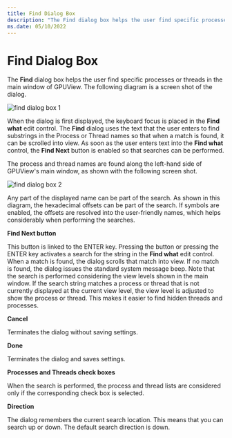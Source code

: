 ```yaml
---
title: Find Dialog Box
description: "The Find dialog box helps the user find specific processes or threads in the main window of GPUView."
ms.date: 05/10/2022
---
```


# Find Dialog Box

The **Find** dialog box helps the user find specific processes or threads in the main window of GPUView. The following diagram is a screen shot of the dialog.  

![find dialog box 1](\Images\find-dialog-box-1.png)

When the dialog is first displayed, the keyboard focus is placed in the **Find what** edit control. The **Find** dialog uses the text that the user enters to find substrings in the Process or Thread names so that when a match is found, it can be scrolled into view. As soon as the user enters text into the **Find what** control, the **Find Next** button is enabled so that searches can be performed. 

The process and thread names are found along the left-hand side of GPUView's main window, as shown with the following screen shot. 

![find dialog box 2](\Images\find-dialog-box-2.png)

Any part of the displayed name can be part of the search. As shown in this diagram, the hexadecimal offsets can be part of the search. If symbols are enabled, the offsets are resolved into the user-friendly names, which helps considerably when performing the searches.  

**Find Next button**  

This button is linked to the ENTER key. Pressing the button or pressing the ENTER key activates a search for the string in the **Find what** edit control. When a match is found, the dialog scrolls that match into view. If no match is found, the dialog issues the standard system message beep. Note that the search is performed considering the view levels shown in the main window. If the search string matches a process or thread that is not currently displayed at the current view level, the view level is adjusted to show the process or thread. This makes it easier to find hidden threads and processes. 

**Cancel**  

Terminates the dialog without saving settings.

**Done**  

Terminates the dialog and saves settings.

**Processes and Threads check boxes**  

When the search is performed, the process and thread lists are considered only if the corresponding check box is selected.

**Direction**  

The dialog remembers the current search location. This means that you can search up or down. The default search direction is down.
